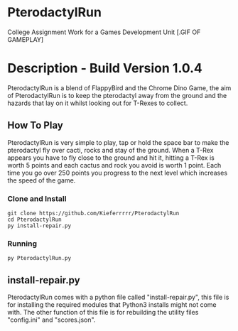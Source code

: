 # PterodactylRun
College Assignment Work for a Games Development Unit
[.GIF OF GAMEPLAY]

# Description - Build Version 1.0.4
PterodactylRun is a blend of FlappyBird and the Chrome Dino Game, the aim of PterodactylRun is to keep the pterodactyl away from the
ground and the hazards that lay on it whilst looking out for T-Rexes to collect. 

## How To Play
PterodactylRun is very simple to play, tap or hold the space bar to make the pterodactyl fly over cacti, rocks and stay of the ground.
When a T-Rex appears you have to fly close to the ground and hit it, hitting a T-Rex is worth 5 points and each cactus and rock you 
avoid is worth 1 point. Each time you go over 250 points you progress to the next level which increases the speed of the game.

### Clone and Install
```shell
git clone https://github.com/Kieferrrrr/PterodactylRun
cd PterodactylRun
py install-repair.py
```

### Running
```shell
py PterodactylRun.py
```

## install-repair.py
PterodactylRun comes with a python file called "install-repair.py", this file is for installing the required modules that Python3 installs
might not come with. The other function of this file is for rebuilding the utility files "config.ini" and "scores.json".
